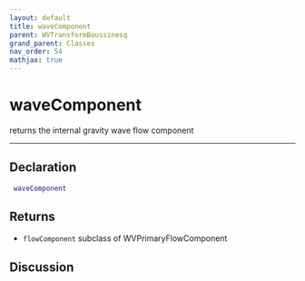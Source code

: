 ```yaml
---
layout: default
title: waveComponent
parent: WVTransformBoussinesq
grand_parent: Classes
nav_order: 54
mathjax: true
---
```


#  waveComponent

returns the internal gravity wave flow component


---

## Declaration
```matlab
 waveComponent
```
## Returns
+ `flowComponent`  subclass of WVPrimaryFlowComponent

## Discussion

        
